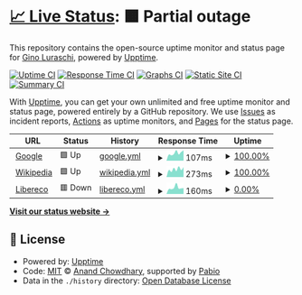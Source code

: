# [📈 Live Status](https://rlgino.github.io/is-up.io): <!--live status--> **🟧 Partial outage**

This repository contains the open-source uptime monitor and status page for [Gino Luraschi](https://rlgino.github.io/is-up.io), powered by [Upptime](https://github.com/upptime/upptime).

[![Uptime CI](https://github.com/rlgino/is-up.io/workflows/Uptime%20CI/badge.svg)](https://github.com/rlgino/is-up.io/actions?query=workflow%3A%22Uptime+CI%22)
[![Response Time CI](https://github.com/rlgino/is-up.io/workflows/Response%20Time%20CI/badge.svg)](https://github.com/rlgino/is-up.io/actions?query=workflow%3A%22Response+Time+CI%22)
[![Graphs CI](https://github.com/rlgino/is-up.io/workflows/Graphs%20CI/badge.svg)](https://github.com/rlgino/is-up.io/actions?query=workflow%3A%22Graphs+CI%22)
[![Static Site CI](https://github.com/rlgino/is-up.io/workflows/Static%20Site%20CI/badge.svg)](https://github.com/rlgino/is-up.io/actions?query=workflow%3A%22Static+Site+CI%22)
[![Summary CI](https://github.com/rlgino/is-up.io/workflows/Summary%20CI/badge.svg)](https://github.com/rlgino/is-up.io/actions?query=workflow%3A%22Summary+CI%22)

With [Upptime](https://upptime.js.org), you can get your own unlimited and free uptime monitor and status page, powered entirely by a GitHub repository. We use [Issues](https://github.com/rlgino/is-up.io/issues) as incident reports, [Actions](https://github.com/rlgino/is-up.io/actions) as uptime monitors, and [Pages](https://rlgino.github.io/is-up.io) for the status page.

<!--start: status pages-->
<!-- This summary is generated by Upptime (https://github.com/upptime/upptime) -->
<!-- Do not edit this manually, your changes will be overwritten -->
<!-- prettier-ignore -->
| URL | Status | History | Response Time | Uptime |
| --- | ------ | ------- | ------------- | ------ |
| <img alt="" src="https://icons.duckduckgo.com/ip3/www.google.com.ico" height="13"> [Google](https://www.google.com) | 🟩 Up | [google.yml](https://github.com/rlgino/is-up.io/commits/HEAD/history/google.yml) | <details><summary><img alt="Response time graph" src="./graphs/google/response-time-week.png" height="20"> 107ms</summary><br><a href="https://rlgino.github.io/is-up.io/history/google"><img alt="Response time 100" src="https://img.shields.io/endpoint?url=https%3A%2F%2Fraw.githubusercontent.com%2Frlgino%2Fis-up.io%2FHEAD%2Fapi%2Fgoogle%2Fresponse-time.json"></a><br><a href="https://rlgino.github.io/is-up.io/history/google"><img alt="24-hour response time 144" src="https://img.shields.io/endpoint?url=https%3A%2F%2Fraw.githubusercontent.com%2Frlgino%2Fis-up.io%2FHEAD%2Fapi%2Fgoogle%2Fresponse-time-day.json"></a><br><a href="https://rlgino.github.io/is-up.io/history/google"><img alt="7-day response time 107" src="https://img.shields.io/endpoint?url=https%3A%2F%2Fraw.githubusercontent.com%2Frlgino%2Fis-up.io%2FHEAD%2Fapi%2Fgoogle%2Fresponse-time-week.json"></a><br><a href="https://rlgino.github.io/is-up.io/history/google"><img alt="30-day response time 100" src="https://img.shields.io/endpoint?url=https%3A%2F%2Fraw.githubusercontent.com%2Frlgino%2Fis-up.io%2FHEAD%2Fapi%2Fgoogle%2Fresponse-time-month.json"></a><br><a href="https://rlgino.github.io/is-up.io/history/google"><img alt="1-year response time 100" src="https://img.shields.io/endpoint?url=https%3A%2F%2Fraw.githubusercontent.com%2Frlgino%2Fis-up.io%2FHEAD%2Fapi%2Fgoogle%2Fresponse-time-year.json"></a></details> | <details><summary><a href="https://rlgino.github.io/is-up.io/history/google">100.00%</a></summary><a href="https://rlgino.github.io/is-up.io/history/google"><img alt="All-time uptime 100.00%" src="https://img.shields.io/endpoint?url=https%3A%2F%2Fraw.githubusercontent.com%2Frlgino%2Fis-up.io%2FHEAD%2Fapi%2Fgoogle%2Fuptime.json"></a><br><a href="https://rlgino.github.io/is-up.io/history/google"><img alt="24-hour uptime 100.00%" src="https://img.shields.io/endpoint?url=https%3A%2F%2Fraw.githubusercontent.com%2Frlgino%2Fis-up.io%2FHEAD%2Fapi%2Fgoogle%2Fuptime-day.json"></a><br><a href="https://rlgino.github.io/is-up.io/history/google"><img alt="7-day uptime 100.00%" src="https://img.shields.io/endpoint?url=https%3A%2F%2Fraw.githubusercontent.com%2Frlgino%2Fis-up.io%2FHEAD%2Fapi%2Fgoogle%2Fuptime-week.json"></a><br><a href="https://rlgino.github.io/is-up.io/history/google"><img alt="30-day uptime 100.00%" src="https://img.shields.io/endpoint?url=https%3A%2F%2Fraw.githubusercontent.com%2Frlgino%2Fis-up.io%2FHEAD%2Fapi%2Fgoogle%2Fuptime-month.json"></a><br><a href="https://rlgino.github.io/is-up.io/history/google"><img alt="1-year uptime 100.00%" src="https://img.shields.io/endpoint?url=https%3A%2F%2Fraw.githubusercontent.com%2Frlgino%2Fis-up.io%2FHEAD%2Fapi%2Fgoogle%2Fuptime-year.json"></a></details>
| <img alt="" src="https://icons.duckduckgo.com/ip3/en.wikipedia.org.ico" height="13"> [Wikipedia](https://en.wikipedia.org) | 🟩 Up | [wikipedia.yml](https://github.com/rlgino/is-up.io/commits/HEAD/history/wikipedia.yml) | <details><summary><img alt="Response time graph" src="./graphs/wikipedia/response-time-week.png" height="20"> 273ms</summary><br><a href="https://rlgino.github.io/is-up.io/history/wikipedia"><img alt="Response time 240" src="https://img.shields.io/endpoint?url=https%3A%2F%2Fraw.githubusercontent.com%2Frlgino%2Fis-up.io%2FHEAD%2Fapi%2Fwikipedia%2Fresponse-time.json"></a><br><a href="https://rlgino.github.io/is-up.io/history/wikipedia"><img alt="24-hour response time 343" src="https://img.shields.io/endpoint?url=https%3A%2F%2Fraw.githubusercontent.com%2Frlgino%2Fis-up.io%2FHEAD%2Fapi%2Fwikipedia%2Fresponse-time-day.json"></a><br><a href="https://rlgino.github.io/is-up.io/history/wikipedia"><img alt="7-day response time 273" src="https://img.shields.io/endpoint?url=https%3A%2F%2Fraw.githubusercontent.com%2Frlgino%2Fis-up.io%2FHEAD%2Fapi%2Fwikipedia%2Fresponse-time-week.json"></a><br><a href="https://rlgino.github.io/is-up.io/history/wikipedia"><img alt="30-day response time 240" src="https://img.shields.io/endpoint?url=https%3A%2F%2Fraw.githubusercontent.com%2Frlgino%2Fis-up.io%2FHEAD%2Fapi%2Fwikipedia%2Fresponse-time-month.json"></a><br><a href="https://rlgino.github.io/is-up.io/history/wikipedia"><img alt="1-year response time 240" src="https://img.shields.io/endpoint?url=https%3A%2F%2Fraw.githubusercontent.com%2Frlgino%2Fis-up.io%2FHEAD%2Fapi%2Fwikipedia%2Fresponse-time-year.json"></a></details> | <details><summary><a href="https://rlgino.github.io/is-up.io/history/wikipedia">100.00%</a></summary><a href="https://rlgino.github.io/is-up.io/history/wikipedia"><img alt="All-time uptime 100.00%" src="https://img.shields.io/endpoint?url=https%3A%2F%2Fraw.githubusercontent.com%2Frlgino%2Fis-up.io%2FHEAD%2Fapi%2Fwikipedia%2Fuptime.json"></a><br><a href="https://rlgino.github.io/is-up.io/history/wikipedia"><img alt="24-hour uptime 100.00%" src="https://img.shields.io/endpoint?url=https%3A%2F%2Fraw.githubusercontent.com%2Frlgino%2Fis-up.io%2FHEAD%2Fapi%2Fwikipedia%2Fuptime-day.json"></a><br><a href="https://rlgino.github.io/is-up.io/history/wikipedia"><img alt="7-day uptime 100.00%" src="https://img.shields.io/endpoint?url=https%3A%2F%2Fraw.githubusercontent.com%2Frlgino%2Fis-up.io%2FHEAD%2Fapi%2Fwikipedia%2Fuptime-week.json"></a><br><a href="https://rlgino.github.io/is-up.io/history/wikipedia"><img alt="30-day uptime 100.00%" src="https://img.shields.io/endpoint?url=https%3A%2F%2Fraw.githubusercontent.com%2Frlgino%2Fis-up.io%2FHEAD%2Fapi%2Fwikipedia%2Fuptime-month.json"></a><br><a href="https://rlgino.github.io/is-up.io/history/wikipedia"><img alt="1-year uptime 100.00%" src="https://img.shields.io/endpoint?url=https%3A%2F%2Fraw.githubusercontent.com%2Frlgino%2Fis-up.io%2FHEAD%2Fapi%2Fwikipedia%2Fuptime-year.json"></a></details>
| <img alt="" src="https://icons.duckduckgo.com/ip3/liberecohelados.com.ar.ico" height="13"> [Libereco](https://liberecohelados.com.ar) | 🟥 Down | [libereco.yml](https://github.com/rlgino/is-up.io/commits/HEAD/history/libereco.yml) | <details><summary><img alt="Response time graph" src="./graphs/libereco/response-time-week.png" height="20"> 160ms</summary><br><a href="https://rlgino.github.io/is-up.io/history/libereco"><img alt="Response time 156" src="https://img.shields.io/endpoint?url=https%3A%2F%2Fraw.githubusercontent.com%2Frlgino%2Fis-up.io%2FHEAD%2Fapi%2Flibereco%2Fresponse-time.json"></a><br><a href="https://rlgino.github.io/is-up.io/history/libereco"><img alt="24-hour response time 153" src="https://img.shields.io/endpoint?url=https%3A%2F%2Fraw.githubusercontent.com%2Frlgino%2Fis-up.io%2FHEAD%2Fapi%2Flibereco%2Fresponse-time-day.json"></a><br><a href="https://rlgino.github.io/is-up.io/history/libereco"><img alt="7-day response time 160" src="https://img.shields.io/endpoint?url=https%3A%2F%2Fraw.githubusercontent.com%2Frlgino%2Fis-up.io%2FHEAD%2Fapi%2Flibereco%2Fresponse-time-week.json"></a><br><a href="https://rlgino.github.io/is-up.io/history/libereco"><img alt="30-day response time 156" src="https://img.shields.io/endpoint?url=https%3A%2F%2Fraw.githubusercontent.com%2Frlgino%2Fis-up.io%2FHEAD%2Fapi%2Flibereco%2Fresponse-time-month.json"></a><br><a href="https://rlgino.github.io/is-up.io/history/libereco"><img alt="1-year response time 156" src="https://img.shields.io/endpoint?url=https%3A%2F%2Fraw.githubusercontent.com%2Frlgino%2Fis-up.io%2FHEAD%2Fapi%2Flibereco%2Fresponse-time-year.json"></a></details> | <details><summary><a href="https://rlgino.github.io/is-up.io/history/libereco">0.00%</a></summary><a href="https://rlgino.github.io/is-up.io/history/libereco"><img alt="All-time uptime 0.00%" src="https://img.shields.io/endpoint?url=https%3A%2F%2Fraw.githubusercontent.com%2Frlgino%2Fis-up.io%2FHEAD%2Fapi%2Flibereco%2Fuptime.json"></a><br><a href="https://rlgino.github.io/is-up.io/history/libereco"><img alt="24-hour uptime 0.00%" src="https://img.shields.io/endpoint?url=https%3A%2F%2Fraw.githubusercontent.com%2Frlgino%2Fis-up.io%2FHEAD%2Fapi%2Flibereco%2Fuptime-day.json"></a><br><a href="https://rlgino.github.io/is-up.io/history/libereco"><img alt="7-day uptime 0.00%" src="https://img.shields.io/endpoint?url=https%3A%2F%2Fraw.githubusercontent.com%2Frlgino%2Fis-up.io%2FHEAD%2Fapi%2Flibereco%2Fuptime-week.json"></a><br><a href="https://rlgino.github.io/is-up.io/history/libereco"><img alt="30-day uptime 0.00%" src="https://img.shields.io/endpoint?url=https%3A%2F%2Fraw.githubusercontent.com%2Frlgino%2Fis-up.io%2FHEAD%2Fapi%2Flibereco%2Fuptime-month.json"></a><br><a href="https://rlgino.github.io/is-up.io/history/libereco"><img alt="1-year uptime 0.00%" src="https://img.shields.io/endpoint?url=https%3A%2F%2Fraw.githubusercontent.com%2Frlgino%2Fis-up.io%2FHEAD%2Fapi%2Flibereco%2Fuptime-year.json"></a></details>

<!--end: status pages-->

[**Visit our status website →**](https://rlgino.github.io/is-up.io)

## 📄 License

- Powered by: [Upptime](https://github.com/upptime/upptime)
- Code: [MIT](./LICENSE) © [Anand Chowdhary](https://anandchowdhary.com), supported by [Pabio](https://pabio.com)
- Data in the `./history` directory: [Open Database License](https://opendatacommons.org/licenses/odbl/1-0/)
